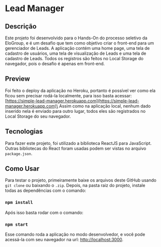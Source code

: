 # Lead Manager

## Descrição

Este projeto foi desenvolvido para o Hands-On do processo seletivo da EloGroup, e é um desafio que tem como objetivo criar o front-end para um gerenciador de Leads. A aplicação contém uma home page, uma tela de cadastro de usuários, uma tela de visualização de Leads e uma tela de cadastro de Leads. Todos os registros são feitos no Local Storage do navegador, pois o desafio é apenas em front-end.

## Preview

Foi feito o deploy da aplicação no Heroku, portanto é possível ver como ela ficou sem precisar rodá-la localmente, para isso basta acessar: [https://simple-lead-manager.herokuapp.com](https://simple-lead-manager.herokuapp.com)\
Assim como na aplicação local, nenhum dado inserido nela é enviado para outro lugar, todos eles são registrados no Local Storage do seu navegador.

## Tecnologias

Para fazer este projeto, foi utilizado a biblioteca ReactJS para JavaScript. Outras bibliotecas do React foram usadas podem ser vistas no arquivo `package.json`.

## Como Usar

Para testar o projeto, primeiramente baixe os arquivos deste GitHub usando `git clone` ou baixando o `.zip`. Depois, na pasta raiz do projeto, instale todas as dependências com o comando:

### `npm install`

Após isso basta rodar com o comando:

### `npm start`

Esse comando roda a aplicação no modo desenvolvedor, e você pode acessá-la com seu navegador na url: [http://localhost:3000](http://localhost:3000).
